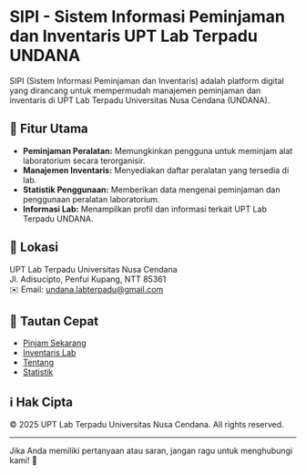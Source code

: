 # SIPI - Sistem Informasi Peminjaman dan Inventaris UPT Lab Terpadu UNDANA

SIPI (Sistem Informasi Peminjaman dan Inventaris) adalah platform digital yang dirancang untuk mempermudah manajemen peminjaman dan inventaris di UPT Lab Terpadu Universitas Nusa Cendana (UNDANA).

## 📌 Fitur Utama
- **Peminjaman Peralatan:** Memungkinkan pengguna untuk meminjam alat laboratorium secara terorganisir.
- **Manajemen Inventaris:** Menyediakan daftar peralatan yang tersedia di lab.
- **Statistik Penggunaan:** Memberikan data mengenai peminjaman dan penggunaan peralatan laboratorium.
- **Informasi Lab:** Menampilkan profil dan informasi terkait UPT Lab Terpadu UNDANA.

## 📍 Lokasi
UPT Lab Terpadu Universitas Nusa Cendana  
Jl. Adisucipto, Penfui Kupang, NTT 85361  
✉️ Email: [undana.labterpadu@gmail.com](mailto:undana.labterpadu@gmail.com)

## 🔗 Tautan Cepat
- [Pinjam Sekarang](#)
- [Inventaris Lab](#)
- [Tentang](#)
- [Statistik](#)

## ℹ️ Hak Cipta
© 2025 UPT Lab Terpadu Universitas Nusa Cendana. All rights reserved.

---

Jika Anda memiliki pertanyaan atau saran, jangan ragu untuk menghubungi kami! 🚀
